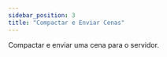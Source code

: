 ```yaml
---  
sidebar_position: 3  
title: "Compactar e Enviar Cenas"  
---
```


Compactar e enviar uma cena para o servidor.  
